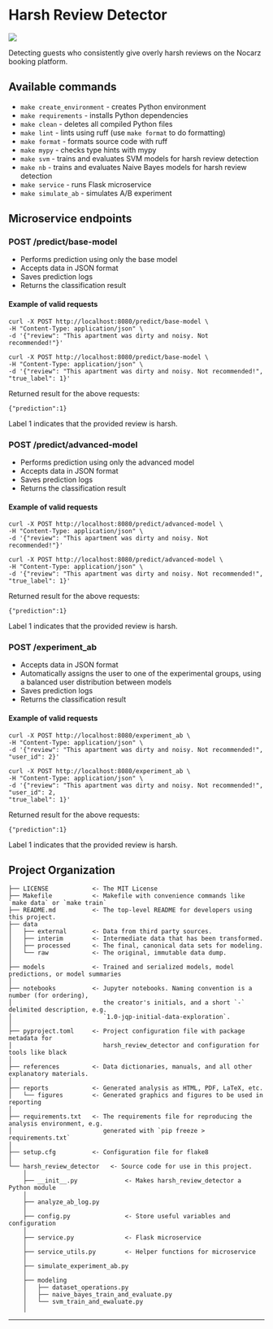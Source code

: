 # Harsh Review Detector

<a target="_blank" href="https://cookiecutter-data-science.drivendata.org/">
    <img src="https://img.shields.io/badge/CCDS-Project%20template-328F97?logo=cookiecutter" />
</a>

Detecting guests who consistently give overly harsh reviews on the Nocarz booking platform.

## Available commands

* `make create_environment` - creates Python environment
* `make requirements` - installs Python dependencies
* `make clean` - deletes all compiled Python files
* `make lint` - lints using ruff (use `make format` to do formatting)
* `make format` - formats source code with ruff
* `make mypy` - checks type hints with mypy
* `make svm` - trains and evaluates SVM models for harsh review detection
* `make nb` - trains and evaluates Naive Bayes models for harsh review detection
* `make service` - runs Flask microservice
* `make simulate_ab` - simulates A/B experiment

## Microservice endpoints

### POST /predict/base-model

* Performs prediction using only the base model
* Accepts data in JSON format
* Saves prediction logs
* Returns the classification result

#### Example of valid requests


```
curl -X POST http://localhost:8080/predict/base-model \
-H "Content-Type: application/json" \
-d '{"review": "This apartment was dirty and noisy. Not recommended!"}'
```



```
curl -X POST http://localhost:8080/predict/base-model \
-H "Content-Type: application/json" \
-d '{"review": "This apartment was dirty and noisy. Not recommended!", "true_label": 1}'
```

Returned result for the above requests:
```
{"prediction":1}
```

Label 1 indicates that the provided review is harsh.

### POST /predict/advanced-model

* Performs prediction using only the advanced model
* Accepts data in JSON format
* Saves prediction logs
* Returns the classification result

#### Example of valid requests


```
curl -X POST http://localhost:8080/predict/advanced-model \
-H "Content-Type: application/json" \
-d '{"review": "This apartment was dirty and noisy. Not recommended!"}'
```



```
curl -X POST http://localhost:8080/predict/advanced-model \
-H "Content-Type: application/json" \
-d '{"review": "This apartment was dirty and noisy. Not recommended!", "true_label": 1}'
```

Returned result for the above requests:
```
{"prediction":1}
```

Label 1 indicates that the provided review is harsh.

### POST /experiment_ab

* Accepts data in JSON format
* Automatically assigns the user to one of the experimental groups, using a balanced user distribution between models
* Saves prediction logs
* Returns the classification result

#### Example of valid requests

```
curl -X POST http://localhost:8080/experiment_ab \
-H "Content-Type: application/json" \
-d '{"review": "This apartment was dirty and noisy. Not recommended!", "user_id": 2}'
```



```
curl -X POST http://localhost:8080/experiment_ab \
-H "Content-Type: application/json" \
-d '{"review": "This apartment was dirty and noisy. Not recommended!", "user_id": 2,
"true_label": 1}'
```

Returned result for the above requests:
```
{"prediction":1}
```

Label 1 indicates that the provided review is harsh.

## Project Organization

```
├── LICENSE            <- The MIT License
├── Makefile           <- Makefile with convenience commands like `make data` or `make train`
├── README.md          <- The top-level README for developers using this project.
├── data
│   ├── external       <- Data from third party sources.
│   ├── interim        <- Intermediate data that has been transformed.
│   ├── processed      <- The final, canonical data sets for modeling.
│   └── raw            <- The original, immutable data dump.
│
├── models             <- Trained and serialized models, model predictions, or model summaries
│
├── notebooks          <- Jupyter notebooks. Naming convention is a number (for ordering),
│                         the creator's initials, and a short `-` delimited description, e.g.
│                         `1.0-jqp-initial-data-exploration`.
│
├── pyproject.toml     <- Project configuration file with package metadata for 
│                         harsh_review_detector and configuration for tools like black
│
├── references         <- Data dictionaries, manuals, and all other explanatory materials.
│
├── reports            <- Generated analysis as HTML, PDF, LaTeX, etc.
│   └── figures        <- Generated graphics and figures to be used in reporting
│
├── requirements.txt   <- The requirements file for reproducing the analysis environment, e.g.
│                         generated with `pip freeze > requirements.txt`
│
├── setup.cfg          <- Configuration file for flake8
│
└── harsh_review_detector   <- Source code for use in this project.
    │
    ├── __init__.py             <- Makes harsh_review_detector a Python module
    │
    ├── analyze_ab_log.py
    │
    ├── config.py               <- Store useful variables and configuration
    │
    ├── service.py              <- Flask microservice
    │
    ├── service_utils.py        <- Helper functions for microservice
    │
    ├── simulate_experiment_ab.py
    │
    ├── modeling                
    │   ├── dataset_operations.py 
    │   ├── naive_bayes_train_and_evaluate.py          
    │   └── svm_train_and_ewaluate.py
    │
```

--------

